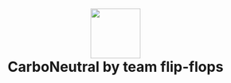 <h1 align="center">
<img src="https://user-images.githubusercontent.com/61323049/224470953-5cf3d2a0-7885-4ca3-9f2b-b50766eb9ef1.png" width="100px" /> <br>
CarboNeutral by team flip-flops
</h1>
